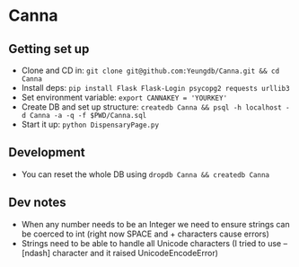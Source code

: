 # Canna

## Getting set up

* Clone and CD in: `git clone git@github.com:Yeungdb/Canna.git && cd Canna`
* Install deps: `pip install Flask Flask-Login psycopg2 requests urllib3`
* Set environment variable: `export CANNAKEY = 'YOURKEY'`
* Create DB and set up structure: `createdb Canna && psql -h localhost -d Canna -a -q -f $PWD/Canna.sql`
* Start it up: `python DispensaryPage.py`

## Development

* You can reset the whole DB using `dropdb Canna && createdb Canna`

## Dev notes

- When any number needs to be an Integer we need to ensure strings can be coerced to int (right now SPACE and + characters cause errors)
- Strings need to be able to handle all Unicode characters (I tried to use – [ndash] character and it raised UnicodeEncodeError)
